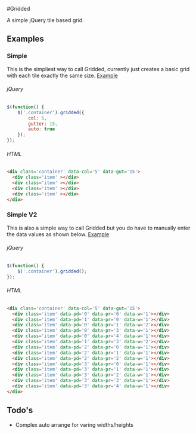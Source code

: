#Gridded


A simple jQuery tile based grid.


## Examples
### Simple
This is the simpliest way to call Gridded, currently just creates a basic grid with each tile exactly the same size.
[Example](http://codepen.io/Last1Here/pen/fFJsk/)
###### jQuery
```Javascript
$(function() {
	$('.container').gridded({
		col: 5,
		gutter: 15,
		auto: true
	});
});
```
###### HTML
```html
<div class='container' data-col='5' data-gut='15'>
  <div class='item' ></div>
  <div class='item' ></div>
  <div class='item' ></div>
  <div class='item' ></div>
</div>
```

### Simple V2
This is also a simple way to call Gridded but you do have to manually enter the data values as shown below.
[Example](http://codepen.io/Last1Here/pen/agpeF)
###### jQuery
```Javascript
$(function() {
	$('.container').gridded();
});
```
###### HTML
```html
<div class='container' data-col='5' data-gut='15'>
  <div class='item' data-pd='0' data-pr='0' data-w='1'></div>
  <div class='item' data-pd='1' data-pr='0' data-w='1'></div>
  <div class='item' data-pd='0' data-pr='1' data-w='2'></div>
  <div class='item' data-pd='0' data-pr='3' data-w='1'></div>
  <div class='item' data-pd='0' data-pr='4' data-w='1'></div>
  <div class='item' data-pd='1' data-pr='3' data-w='2'></div>
  <div class='item' data-pd='2' data-pr='0' data-w='1'></div>
  <div class='item' data-pd='2' data-pr='1' data-w='1'></div>
  <div class='item' data-pd='2' data-pr='2' data-w='1'></div>
  <div class='item' data-pd='3' data-pr='0' data-w='1'></div>
  <div class='item' data-pd='3' data-pr='1' data-w='1'></div>
  <div class='item' data-pd='3' data-pr='2' data-w='1'></div>
  <div class='item' data-pd='3' data-pr='3' data-w='1'></div>
  <div class='item' data-pd='3' data-pr='4' data-w='1'></div>
</div>
```



## Todo's

- Complex auto arrange for varing widths/heights